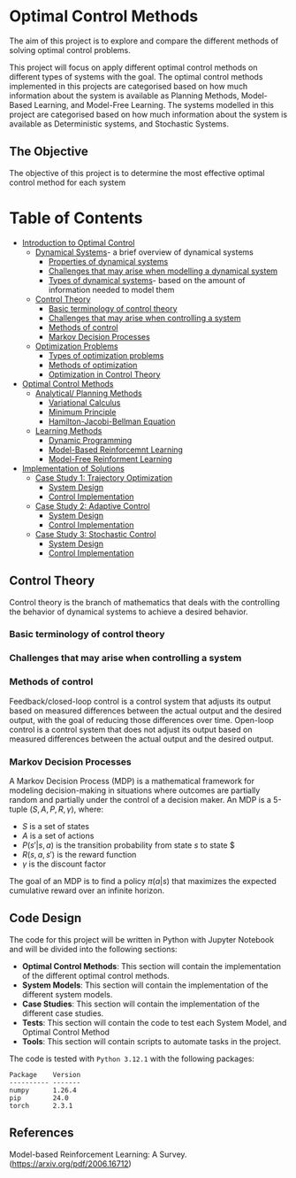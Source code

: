 # Optimal Control Methods

The aim of this project is to explore and compare the different methods of solving optimal control problems.

This project will focus on apply different optimal control methods on different types of systems with the goal.
The optimal control methods implemented in this projects are categorised based on how much information about the system is available as Planning Methods, Model-Based Learning, and Model-Free Learning.
The systems modelled in this project are categorised based on how much information about the system is available as Deterministic systems, and Stochastic Systems.


## The Objective

The objective of this project is to determine the most effective optimal control method for each system 

# Table of Contents

* [Introduction to Optimal Control](#1)
  - [Dynamical Systems](#2)- a brief overview of dynamical systems
    + [Properties of dynamical systems](#3) 
    + [Challenges that may arise when modelling a dynamical system](#4)
    + [Types of dynamical systems](#5)- based on the amount of information needed to model them
  - [Control Theory](#5)
    + [Basic terminology of control theory](#6)
    + [Challenges that may arise when controlling a system](#7)
    + [Methods of control](#8)
    + [Markov Decision Processes](#6)
  - [Optimization Problems](#7)
    + [Types of optimization problems](#8)
    + [Methods of optimization](#9)
    - [Optimization in Control Theory](#10)
* [Optimal Control Methods](#9)
  - [Analytical/ Planning Methods](#10)
    + [Variational Calculus](#11)
    + [Minimum Principle](#12)
    + [Hamilton-Jacobi-Bellman Equation](#13)
  - [Learning Methods](#14)
    + [Dynamic Programming](#15)
    + [Model-Based Reinforcemnt Learning](#16)
    + [Model-Free Reinforment Learning](#17)
* [Implementation of Solutions](#18)
  - [Case Study 1: Trajectory Optimization](#19)
    + [System Design](#20)
    + [Control Implementation](#21)
  - [Case Study 2: Adaptive Control](#22)
    + [System Design](#23)
    + [Control Implementation](#24)
  - [Case Study 3: Stochastic Control](#25)
    + [System Design](#26)
    + [Control Implementation](#27)

## Control Theory <a id ="6"></a>
Control theory is the branch of mathematics that deals with the controlling the behavior of dynamical systems to achieve a desired behavior.



### Basic terminology of control theory <a id ="7"></a>

### Challenges that may arise when controlling a system <a id ="8"></a>

### Methods of control <a id ="9"></a>
Feedback/closed-loop control is a control system that adjusts its output based on measured differences between the actual output and the desired output, with the goal of reducing those differences over time.
Open-loop control is a control system that does not adjust its output based on measured differences between the actual output and the desired output.
### Markov Decision Processes <a id ="10"></a>
A Markov Decision Process (MDP) is a mathematical framework for modeling decision-making in situations where
outcomes are partially random and partially under the control of a decision maker. An MDP is a
5-tuple $(S,A,P,R,\gamma)$, where:

- $S$ is a set of states
- $A$ is a set of actions
- $P(s'|s,a)$ is the transition probability from state $s$ to state $
- $R(s,a,s')$ is the reward function
- $\gamma$ is the discount factor

The goal of an MDP is to find a policy $\pi(a|s)$ that maximizes the expected cumulative reward over an infinite horizon.

## Code Design
The code for this project will be written in Python with Jupyter Notebook and will be divided into the following sections:
- **Optimal Control Methods**: This section will contain the implementation of the different optimal control methods.
- **System Models**: This section will contain the implementation of the different system models.
- **Case Studies**: This section will contain the implementation of the different case studies.
- **Tests**: This section will contain the code to test each System Model, and Optimal Control Method
- **Tools**: This section will contain scripts to automate tasks in the project.


The code is tested with `Python 3.12.1` with the following packages:
```
Package    Version
---------- -------
numpy      1.26.4
pip        24.0
torch      2.3.1
```
## References
Model-based Reinforcement Learning: A Survey.(https://arxiv.org/pdf/2006.16712)
